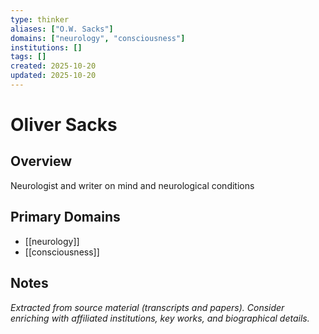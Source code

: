 ```yaml
---
type: thinker
aliases: ["O.W. Sacks"]
domains: ["neurology", "consciousness"]
institutions: []
tags: []
created: 2025-10-20
updated: 2025-10-20
---
```


# Oliver Sacks

## Overview

Neurologist and writer on mind and neurological conditions

## Primary Domains

- [[neurology]]
- [[consciousness]]

## Notes

*Extracted from source material (transcripts and papers). Consider enriching with affiliated institutions, key works, and biographical details.*
